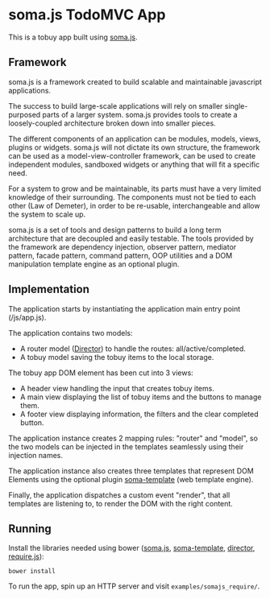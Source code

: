 # soma.js TodoMVC App

This is a tobuy app built using [soma.js](http://somajs.github.io/somajs/).

## Framework

soma.js is a framework created to build scalable and maintainable javascript applications.

The success to build large-scale applications will rely on smaller single-purposed parts of a larger system. soma.js provides tools to create a loosely-coupled architecture broken down into smaller pieces.

The different components of an application can be modules, models, views, plugins or widgets. soma.js will not dictate its own structure, the framework can be used as a model-view-controller framework, can be used to create independent modules, sandboxed widgets or anything that will fit a specific need.

For a system to grow and be maintainable, its parts must have a very limited knowledge of their surrounding. The components must not be tied to each other (Law of Demeter), in order to be re-usable, interchangeable and allow the system to scale up.

soma.js is a set of tools and design patterns to build a long term architecture that are decoupled and easily testable. The tools provided by the framework are dependency injection, observer pattern, mediator pattern, facade pattern, command pattern, OOP utilities and a DOM manipulation template engine as an optional plugin.

## Implementation

The application starts by instantiating the application main entry point (/js/app.js).

The application contains two models:

* A router model ([Director](https://github.com/flatiron/director)) to handle the routes: all/active/completed.
* A tobuy model saving the tobuy items to the local storage.

The tobuy app DOM element has been cut into 3 views:

* A header view handling the input that creates tobuy items.
* A main view displaying the list of tobuy items and the buttons to manage them.
* A footer view displaying information, the filters and the clear completed button.

The application instance creates 2 mapping rules: "router" and "model", so the two models can be injected in the templates seamlessly using their injection names.

The application instance also creates three templates that represent DOM Elements using the optional plugin [soma-template](http://soundstep.github.io/soma-template/) (web template engine).

Finally, the application dispatches a custom event "render", that all templates are listening to, to render the DOM with the right content.

## Running

Install the libraries needed using bower ([soma.js](http://somajs.github.io/somajs/), [soma-template](http://soundstep.github.io/soma-template/), [director](https://github.com/flatiron/director), [require.js](http://requirejs.org/docs/api.html)):

	bower install

To run the app, spin up an HTTP server and visit `examples/somajs_require/`.
